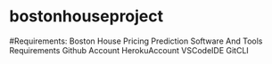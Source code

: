 # bostonhouseproject
#Requirements:
Boston House Pricing Prediction
Software And Tools Requirements
Github Account
HerokuAccount
VSCodeIDE
GitCLI
